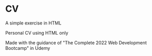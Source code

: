 # CV
A simple exercise in HTML

Personal CV using HTML only

Made with the guidance of "The Complete 2022 Web Development Bootcamp" in Udemy
